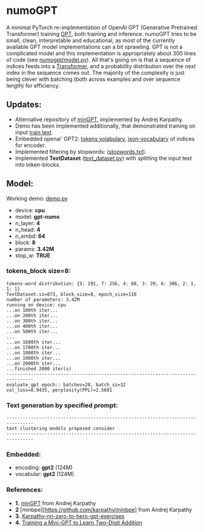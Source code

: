 # numoGPT

A minimal PyTorch re-implementation of OpenAI GPT (Generative Pretrained Transformer) training [GPT](https://github.com/openai/gpt-2), both training and inference. numoGPT tries to be small, clean, interpretable and educational, as most of the currently available GPT model implementations can a bit sprawling. 
GPT is not a complicated model and this implementation is appropriately about 300 lines of code (see [numogpt/model.py](numogpt/model.py)). All that's going on is that a sequence of indices feeds into a [Transformer](https://arxiv.org/abs/1706.03762), and a probability distribution over the next index in the sequence comes out. 
The majority of the complexity is just being clever with batching (both across examples and over sequence length) for efficiency.


## Updates:
* Alternative repository of [minGPT](https://github.com/karpathy/minGPT), implemented by Andrej Karpathy.
* Demo has been implemented additionally, that demonstrated training on input [train text](data/train-nn.txt).
* Embedded openai' GPT2: [tokens volabulary](gpt-2/vocab.bpe), [json-vocabulary](gpt-2/encoder.json) of indices for encoder.
* Implemented filtering by stopwords: ([stopwords.txt](data/stopwords.txt)).
* Implemented **TextDataset** ([text_dataset.py](numogpt/text_dataset.py)) with splitting the input text into token-blocks.


## Model:
Working demo: [demo.py](demo.py)

* device:  **cpu**
* model:   **gpt-numo**
* n_layer: **4**
* n_head:  **4**
* n_embd:  **64**
* block:   **8**
* params:  **3.42M**
* stop_w:  **TRUE**


### tokens_block size=8:
```
tokens-word distribution: {5: 191, 7: 256, 4: 88, 3: 29, 6: 306, 2: 1, 1: 1}
TextDataset.sz=873, block_size=8, epoch_size=110
number of parameters: 3.42M
running on device: cpu
...on 100th iter...
...on 200th iter...
...on 300th iter...
...on 400th iter...
...on 500th iter...
...
...on 1600th iter...
...on 1700th iter...
...on 1800th iter...
...on 1900th iter...
...on 2000th iter...
...finished 2000 iter(s)
--------------------------------------------------------------------------------
evaluate_gpt epoch:: batches=28, batch_sz=32
val_loss=0.9435, perplexity(PPL)=2.5691
```

### Text generation by specified prompt:
```
--------------------------------------------------------------------------------
text clustering models proposed consider
--------------------------------------------------------------------------------
```



### Embedded:
* encoding: **gpt2** (124M)
* vocabular: **gpt2** (124M)


### References:

* **1.** [minGPT](https://github.com/karpathy/minGPT) from Andrej Karpathy
* **2**  [minbpe][https://github.com/karpathy/minbpe] from Andrej Karpathy
* **3.** [Karpathy-nn-zero-to-hero-gpt-exercises](https://www.kaggle.com/code/chizkidd/karpathy-nn-zero-to-hero-gpt-exercises/notebook)
* **4.** [Training a Mini-GPT to Learn Two-Digit Addition](https://www.gaohongnan.com/influential/generative_pretrained_transformer/05_adder.html)
